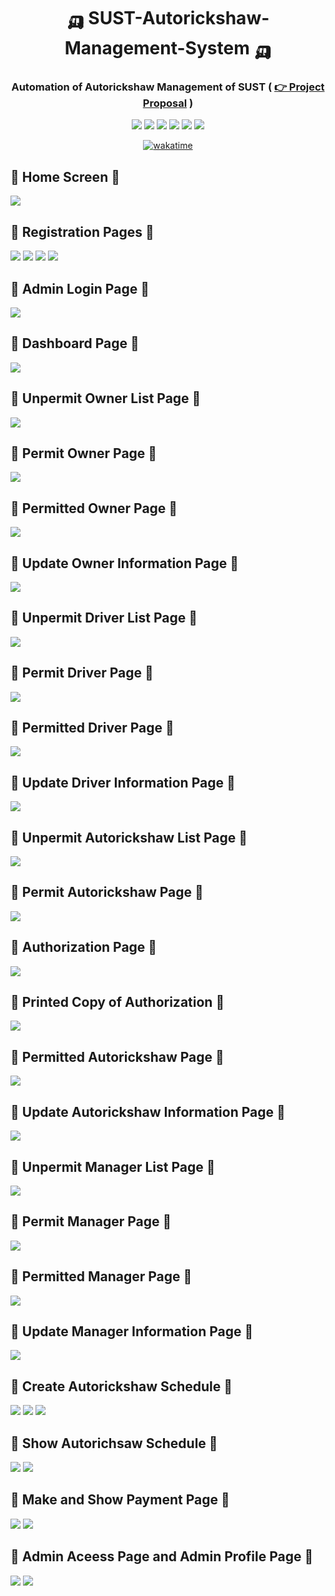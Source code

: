 <div align = "center">

# 🛺 SUST-Autorickshaw-Management-System 🛺

###  Automation of Autorickshaw Management of SUST ( [👉 Project Proposal]( ./Project%20Overview/SARMS-Proposal.pdf) )


![](https://img.shields.io/badge/React-20232A?style=for-the-badge&logo=react&logoColor=61DAFB)
![](https://img.shields.io/badge/JavaScript-F7DF1E?style=for-the-badge&logo=JavaScript&logoColor=white)
![](https://img.shields.io/badge/Node.js-43853D?style=for-the-badge&logo=node.js&logoColor=white)
![](https://img.shields.io/badge/CSS3-1572B6?style=for-the-badge&logo=css3&logoColor=white)
![](https://img.shields.io/badge/MySQL-00000F?style=for-the-badge&logo=mysql&logoColor=white)
![](https://img.shields.io/badge/Express.js-404D59?style=for-the-badge)


[![wakatime](https://wakatime.com/badge/user/956d8c63-e07e-46bf-b197-9bbb31d68aa9/project/32f74082-4dfe-460f-a3ba-02b5b1163a16.svg)](https://wakatime.com/badge/user/956d8c63-e07e-46bf-b197-9bbb31d68aa9/project/32f74082-4dfe-460f-a3ba-02b5b1163a16)



</div>

## 📌 Home Screen 📌
![](./Project%20Overview/sust1%20(1).png)

## 📌 Registration Pages 📌
![](./Project%20Overview/sust1%20(2).png)
![](./Project%20Overview/sust1%20(5).png)
![](./Project%20Overview/sust1%20(8).png)
![](./Project%20Overview/sust1%20(10).png)


## 📌 Admin Login Page 📌
![](./Project%20Overview/sust1%20(12).png)


## 📌 Dashboard Page 📌
![](./Project%20Overview/sust1%20(14).png)

## 📌 Unpermit Owner List Page 📌
![](./Project%20Overview/sust1%20(15).png)
## 📌 Permit Owner Page 📌
![](./Project%20Overview/sust1%20(16).png)
## 📌 Permitted Owner Page 📌
![](./Project%20Overview/sust1%20(17).png)
## 📌 Update Owner Information Page 📌
![](./Project%20Overview/sust1%20(18).png)



## 📌 Unpermit Driver List Page 📌
![](./Project%20Overview/sust1%20(19).png)
## 📌 Permit Driver Page 📌
![](./Project%20Overview/sust1%20(20).png)
## 📌 Permitted Driver Page 📌
![](./Project%20Overview/sust1%20(21).png)
## 📌 Update Driver Information Page 📌
![](./Project%20Overview/sust1%20(22).png)



## 📌 Unpermit Autorickshaw List Page 📌
![](./Project%20Overview/sust1%20(23).png)
## 📌 Permit Autorickshaw Page 📌
![](./Project%20Overview/sust1%20(24).png)
## 📌 Authorization Page 📌
![](./Project%20Overview/sust1%20(25).png)
## 📌 Printed Copy of Authorization 📌
![](./Project%20Overview/sust1%20(26).png)
## 📌 Permitted Autorickshaw Page 📌
![](./Project%20Overview/sust1%20(27).png)
## 📌 Update Autorickshaw Information Page 📌
![](./Project%20Overview/sust1%20(28).png)



## 📌 Unpermit Manager List Page 📌
![](./Project%20Overview/sust1%20(29).png)
## 📌 Permit Manager Page 📌
![](./Project%20Overview/sust1%20(30).png)
## 📌 Permitted Manager Page 📌
![](./Project%20Overview/sust1%20(31).png)
## 📌 Update Manager Information Page 📌
![](./Project%20Overview/sust1%20(32).png)



## 📌 Create Autorickshaw Schedule 📌
![](./Project%20Overview/sust1%20(33).png)
![](./Project%20Overview/sust1%20(34).png)
![](./Project%20Overview/sust1%20(35).png)

## 📌 Show Autorichsaw Schedule 📌
![](./Project%20Overview/sust1%20(36).png)
![](./Project%20Overview/sust1%20(37).png)











## 📌 Make and Show Payment Page 📌
![](./Project%20Overview/sust1%20(38).png)
![](./Project%20Overview/sust1%20(39).png)


## 📌 Admin Aceess Page and Admin Profile Page 📌
![](./Project%20Overview/sust1%20(41).png)
![](./Project%20Overview/sust1%20(45).png)















